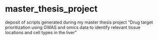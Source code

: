 # master_thesis_project
deposit of scripts generated during my master thesis project "Drug target prioritization using GWAS and omics data to identify relevant tissue locations and cell types in the liver"
